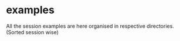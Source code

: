# examples
All the session examples are here organised in respective directories. (Sorted session wise)

